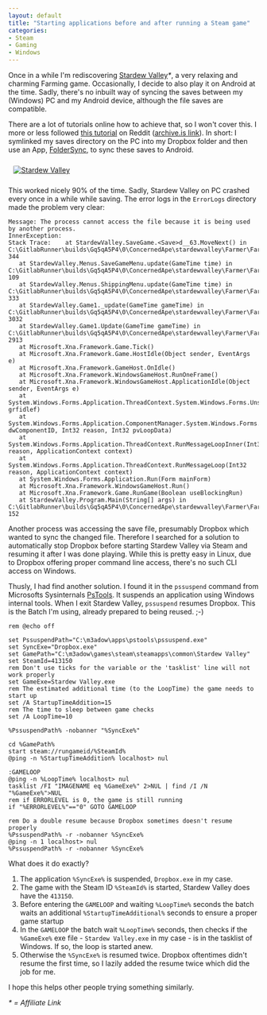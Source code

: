 ```yaml
---
layout: default
title: "Starting applications before and after running a Steam game"
categories:
- Steam
- Gaming
- Windows
---
```


Once in a while I'm rediscovering [Stardew Valley][stvhumble]*\**, a very relaxing and charming Farming game. Occasionally, I decide to also play it on Android at the time. Sadly, there's no inbuilt way of syncing the saves between my (Windows) PC and my Android device, although the file saves are compatible.

There are a lot of tutorials online how to achieve that, so I won't cover this. I more or less followed [this tutorial][svsynctutorial] on Reddit ([archive.is link][svstutarchive]). In short: I symlinked my saves directory on the PC into my Dropbox folder and  then use an App, [FolderSync][foldersync], to sync these saves to Android.

<a href="{{site.url}}/assets/images/2020/2020-11-05-stardew-valley.jpg"><img src="{{site.url}}/assets/images/2020/2020-11-05-stardew-valley.jpg" style="margin: 10px; max-width: 60%; max-height: auto; border-radius: 5%;" alt="Stardew Valley"></a>

This worked nicely 90% of the time. Sadly, Stardew Valley on PC crashed every once in a while while saving. The error logs in the `ErrorLogs` directory made the problem very clear:

```
Message: The process cannot access the file because it is being used by another process.
InnerException: 
Stack Trace:    at StardewValley.SaveGame.<Save>d__63.MoveNext() in C:\GitlabRunner\builds\Gq5qA5P4\0\ConcernedApe\stardewvalley\Farmer\Farmer\SaveGame.cs:line 344
   at StardewValley.Menus.SaveGameMenu.update(GameTime time) in C:\GitlabRunner\builds\Gq5qA5P4\0\ConcernedApe\stardewvalley\Farmer\Farmer\Menus\SaveGameMenu.cs:line 109
   at StardewValley.Menus.ShippingMenu.update(GameTime time) in C:\GitlabRunner\builds\Gq5qA5P4\0\ConcernedApe\stardewvalley\Farmer\Farmer\Menus\ShippingMenu.cs:line 333
   at StardewValley.Game1._update(GameTime gameTime) in C:\GitlabRunner\builds\Gq5qA5P4\0\ConcernedApe\stardewvalley\Farmer\Farmer\Game1.cs:line 3032
   at StardewValley.Game1.Update(GameTime gameTime) in C:\GitlabRunner\builds\Gq5qA5P4\0\ConcernedApe\stardewvalley\Farmer\Farmer\Game1.cs:line 2913
   at Microsoft.Xna.Framework.Game.Tick()
   at Microsoft.Xna.Framework.Game.HostIdle(Object sender, EventArgs e)
   at Microsoft.Xna.Framework.GameHost.OnIdle()
   at Microsoft.Xna.Framework.WindowsGameHost.RunOneFrame()
   at Microsoft.Xna.Framework.WindowsGameHost.ApplicationIdle(Object sender, EventArgs e)
   at System.Windows.Forms.Application.ThreadContext.System.Windows.Forms.UnsafeNativeMethods.IMsoComponent.FDoIdle(Int32 grfidlef)
   at System.Windows.Forms.Application.ComponentManager.System.Windows.Forms.UnsafeNativeMethods.IMsoComponentManager.FPushMessageLoop(IntPtr dwComponentID, Int32 reason, Int32 pvLoopData)
   at System.Windows.Forms.Application.ThreadContext.RunMessageLoopInner(Int32 reason, ApplicationContext context)
   at System.Windows.Forms.Application.ThreadContext.RunMessageLoop(Int32 reason, ApplicationContext context)
   at System.Windows.Forms.Application.Run(Form mainForm)
   at Microsoft.Xna.Framework.WindowsGameHost.Run()
   at Microsoft.Xna.Framework.Game.RunGame(Boolean useBlockingRun)
   at StardewValley.Program.Main(String[] args) in C:\GitlabRunner\builds\Gq5qA5P4\0\ConcernedApe\stardewvalley\Farmer\Farmer\Program.cs:line 152
```

Another process was accessing the save file, presumably Dropbox which wanted to sync the changed file. Therefore I searched for a solution to automatically stop Dropbox before starting Stardew Valley via Steam and resuming it after I was done playing. While this is pretty easy in Linux, due to Dropbox offering proper command line access, there's no such CLI access on Windows.

<!--more-->

Thusly, I had find another solution. I found it in the `pssuspend` command from Microsofts Sysinternals [PsTools][pstools]. It suspends an application using Windows internal tools. When I exit Stardew Valley, `pssuspend` resumes Dropbox. This is the Batch I'm using, already prepared to being reused. ;-)

```batch
rem @echo off

set PssuspendPath="C:\m3adow\apps\pstools\pssuspend.exe"
set SyncExe="Dropbox.exe"
set GamePath="C:\m3adow\games\steam\steamapps\common\Stardew Valley"
set SteamId=413150
rem Don't use ticks for the variable or the 'tasklist' line will not work properly
set GameExe=Stardew Valley.exe
rem The estimated additional time (to the LoopTime) the game needs to start up
set /A StartupTimeAddition=15
rem The time to sleep between game checks
set /A LoopTime=10

%PssuspendPath% -nobanner "%SyncExe%"

cd %GamePath%
start steam://rungameid/%SteamId%
@ping -n %StartupTimeAddition% localhost> nul

:GAMELOOP
@ping -n %LoopTime% localhost> nul
tasklist /FI "IMAGENAME eq %GameExe%" 2>NUL | find /I /N "%GameExe%">NUL
rem if ERRORLEVEL is 0, the game is still running
if "%ERRORLEVEL%"=="0" GOTO GAMELOOP

rem Do a double resume because Dropbox sometimes doesn't resume properly
%PssuspendPath% -r -nobanner %SyncExe%
@ping -n 1 localhost> nul
%PssuspendPath% -r -nobanner %SyncExe%
```

What does it do exactly?

1. The application `%SyncExe%` is suspended, `Dropbox.exe` in my case.
2. The game with the Steam ID `%SteamId%` is started, Stardew Valley does have the `413150`.
3. Before entering the `GAMELOOP` and waiting `%LoopTime%` seconds the batch waits an additional `%StartupTimeAdditional%` seconds to
ensure a proper game startup
4. In the `GAMELOOP` the batch wait `%LoopTime%` seconds, then checks if the `%GameExe%` exe file - `Stardew Valley.exe` in my case - is in the tasklist of Windows. If so, the
loop is started anew.
5. Otherwise the `%SyncExe%` is resumed twice. Dropbox oftentimes didn't resume the first time, so I lazily added the resume twice which did the job for me.

I hope this helps other people trying something similarly.

*\* = Affiliate Link*

[stvhumble]: https://www.humblebundle.com/store/stardew-valley?partner=m3adow
[svsynctutorial]: https://www.reddit.com/r/StardewValley/comments/b5fb4d/tutorial_sync_saved_games_between_android_and_pc/
[svstutarchive]: https://archive.is/yiLE0
[foldersync]: https://play.google.com/store/apps/details?id=dk.tacit.android.foldersync.lite
[pstools]: https://docs.microsoft.com/en-us/sysinternals/downloads/pstools

